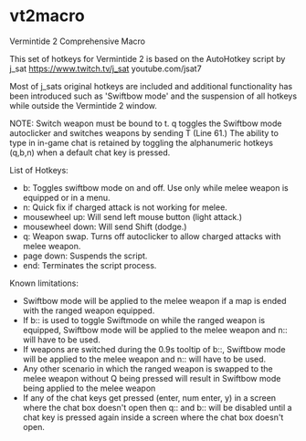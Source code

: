# vt2macro
Vermintide 2 Comprehensive Macro

This set of hotkeys for Vermintide 2 is based on the AutoHotkey script by j_sat https://www.twitch.tv/j_sat youtube.com/jsat7

Most of j_sats original hotkeys are included and additional functionality has been introduced such as 'Swiftbow mode' and the suspension of all hotkeys while outside the Vermintide 2 window.

NOTE: Switch weapon must be bound to t. q toggles the Swiftbow mode autoclicker and switches weapons by sending T (Line 61.)
The ability to type in in-game chat is retained by toggling the alphanumeric hotkeys (q,b,n) when a default chat key is pressed.

List of Hotkeys:
- b: Toggles swiftbow mode on and off. Use only while melee weapon is equipped or in a menu.
- n: Quick fix if charged attack is not working for melee.
- mousewheel up: Will send left mouse button (light attack.)
- mousewheel down: Will send Shift (dodge.)
- q: Weapon swap. Turns off autoclicker to allow charged attacks with melee weapon.
- page down: Suspends the script.
- end: Terminates the script process.

Known limitations:
- Swiftbow mode will be applied to the melee weapon if a map is ended with the ranged weapon equipped.
- If b:: is used to toggle Swiftmode on while the ranged weapon is equipped, Swiftbow mode will be applied to the melee weapon and n:: will have to be used.
- If weapons are switched during the 0.9s tooltip of b::, Swiftbow mode will be applied to the melee weapon and n:: will have to be used.
- Any other scenario in which the ranged weapon is swapped to the melee weapon without Q being pressed will result in Swiftbow mode being applied to the melee weapon
- If any of the chat keys get pressed (enter, num enter, y) in a screen where the chat box doesn't open then q:: and b:: will be disabled until a chat key is pressed again inside a screen where the chat box doesn't open.
